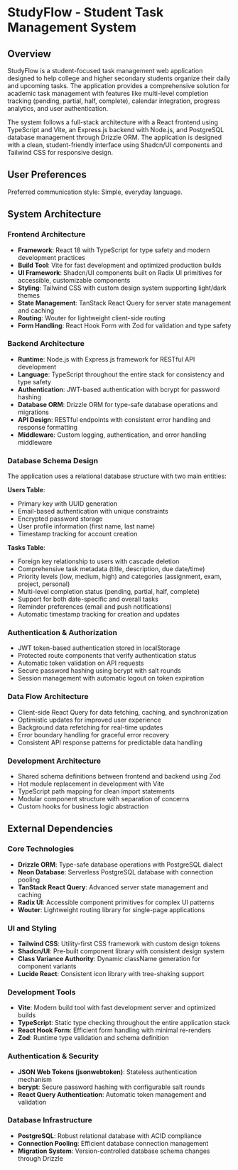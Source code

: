# StudyFlow - Student Task Management System

## Overview

StudyFlow is a student-focused task management web application designed to help college and higher secondary students organize their daily and upcoming tasks. The application provides a comprehensive solution for academic task management with features like multi-level completion tracking (pending, partial, half, complete), calendar integration, progress analytics, and user authentication.

The system follows a full-stack architecture with a React frontend using TypeScript and Vite, an Express.js backend with Node.js, and PostgreSQL database management through Drizzle ORM. The application is designed with a clean, student-friendly interface using Shadcn/UI components and Tailwind CSS for responsive design.

## User Preferences

Preferred communication style: Simple, everyday language.

## System Architecture

### Frontend Architecture
- **Framework**: React 18 with TypeScript for type safety and modern development practices
- **Build Tool**: Vite for fast development and optimized production builds
- **UI Framework**: Shadcn/UI components built on Radix UI primitives for accessible, customizable components
- **Styling**: Tailwind CSS with custom design system supporting light/dark themes
- **State Management**: TanStack React Query for server state management and caching
- **Routing**: Wouter for lightweight client-side routing
- **Form Handling**: React Hook Form with Zod for validation and type safety

### Backend Architecture
- **Runtime**: Node.js with Express.js framework for RESTful API development
- **Language**: TypeScript throughout the entire stack for consistency and type safety
- **Authentication**: JWT-based authentication with bcrypt for password hashing
- **Database ORM**: Drizzle ORM for type-safe database operations and migrations
- **API Design**: RESTful endpoints with consistent error handling and response formatting
- **Middleware**: Custom logging, authentication, and error handling middleware

### Database Schema Design
The application uses a relational database structure with two main entities:

**Users Table**:
- Primary key with UUID generation
- Email-based authentication with unique constraints
- Encrypted password storage
- User profile information (first name, last name)
- Timestamp tracking for account creation

**Tasks Table**:
- Foreign key relationship to users with cascade deletion
- Comprehensive task metadata (title, description, due date/time)
- Priority levels (low, medium, high) and categories (assignment, exam, project, personal)
- Multi-level completion status (pending, partial, half, complete)
- Support for both date-specific and overall tasks
- Reminder preferences (email and push notifications)
- Automatic timestamp tracking for creation and updates

### Authentication & Authorization
- JWT token-based authentication stored in localStorage
- Protected route components that verify authentication status
- Automatic token validation on API requests
- Secure password hashing using bcrypt with salt rounds
- Session management with automatic logout on token expiration

### Data Flow Architecture
- Client-side React Query for data fetching, caching, and synchronization
- Optimistic updates for improved user experience
- Background data refetching for real-time updates
- Error boundary handling for graceful error recovery
- Consistent API response patterns for predictable data handling

### Development Architecture
- Shared schema definitions between frontend and backend using Zod
- Hot module replacement in development with Vite
- TypeScript path mapping for clean import statements
- Modular component structure with separation of concerns
- Custom hooks for business logic abstraction

## External Dependencies

### Core Technologies
- **Drizzle ORM**: Type-safe database operations with PostgreSQL dialect
- **Neon Database**: Serverless PostgreSQL database with connection pooling
- **TanStack React Query**: Advanced server state management and caching
- **Radix UI**: Accessible component primitives for complex UI patterns
- **Wouter**: Lightweight routing library for single-page applications

### UI and Styling
- **Tailwind CSS**: Utility-first CSS framework with custom design tokens
- **Shadcn/UI**: Pre-built component library with consistent design system
- **Class Variance Authority**: Dynamic className generation for component variants
- **Lucide React**: Consistent icon library with tree-shaking support

### Development Tools
- **Vite**: Modern build tool with fast development server and optimized builds
- **TypeScript**: Static type checking throughout the entire application stack
- **React Hook Form**: Efficient form handling with minimal re-renders
- **Zod**: Runtime type validation and schema definition

### Authentication & Security
- **JSON Web Tokens (jsonwebtoken)**: Stateless authentication mechanism
- **bcrypt**: Secure password hashing with configurable salt rounds
- **React Query Authentication**: Automatic token management and validation

### Database Infrastructure
- **PostgreSQL**: Robust relational database with ACID compliance
- **Connection Pooling**: Efficient database connection management
- **Migration System**: Version-controlled database schema changes through Drizzle